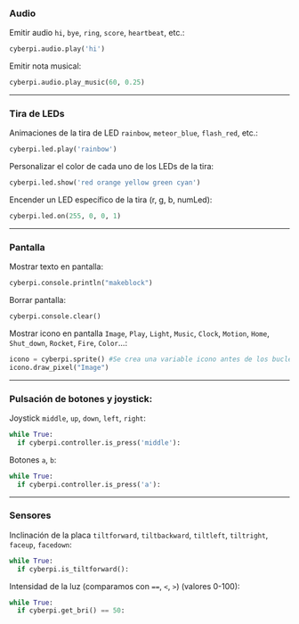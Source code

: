 ### Audio

Emitir audio `hi`, `bye`, `ring`, `score`, `heartbeat`, etc.:
```python
cyberpi.audio.play('hi')
```

Emitir nota musical:
```python
cyberpi.audio.play_music(60, 0.25)
```

---

### Tira de LEDs

Animaciones de la tira de LED `rainbow`, `meteor_blue`, `flash_red`, etc.:
```python
cyberpi.led.play('rainbow')
```

Personalizar el color de cada uno de los LEDs de la tira:
```python
cyberpi.led.show('red orange yellow green cyan')
```

Encender un LED específico de la tira (r, g, b, numLed):
```python
cyberpi.led.on(255, 0, 0, 1)
```

---

### Pantalla

Mostrar texto en pantalla:
```python
cyberpi.console.println("makeblock")
```

Borrar pantalla:
```python
cyberpi.console.clear()
```

Mostrar icono en pantalla `Image`, `Play`, `Light`, `Music`, `Clock`, `Motion`, `Home`, `Shut_down`, `Rocket`, `Fire`, `Color`...:
```python
icono = cyberpi.sprite() #Se crea una variable icono antes de los bucles y condicionales
icono.draw_pixel("Image")
```
---

### Pulsación de botones y joystick:

Joystick `middle`, `up`, `down`, `left`, `right`:
```python
while True:
  if cyberpi.controller.is_press('middle'):
```

Botones `a`, `b`:
```python
while True:
  if cyberpi.controller.is_press('a'):
```

---

### Sensores

Inclinación de la placa `tiltforward`, `tiltbackward`, `tiltleft`, `tiltright`, `faceup`, `facedown`:
```python
while True:
  if cyberpi.is_tiltforward():
```

Intensidad de la luz (comparamos con `==`, `<`, `>`) (valores 0-100):
```python
while True:
  if cyberpi.get_bri() == 50:
```
      

